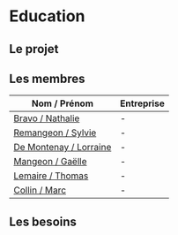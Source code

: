 # Education
## Le projet

## Les membres 
Nom / Prénom                                        | Entreprise    
------------                                        | -------------         
[Bravo / Nathalie](imannbr@gmail.com)               | -
[Remangeon / Sylvie](sylvie.remangeon@pm.me)        | -
[De Montenay / Lorraine](conseil@montenay.pro)      | -
[Mangeon / Gaëlle](mangeongaelle@gmail.com)         | -
[Lemaire / Thomas](https://github.com/ACTLEM)       | -
[Collin / Marc](marccollin.com@gmail.com)           | -

## Les besoins
